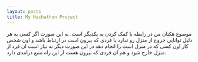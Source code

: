 ```yaml
---
layout: posts
title: My Hachathon Project
---
```



موضوع هکتان من در رابطه با کمک کردن به یکدیگر است. به این صورت اگر کسی به هر دلیل توانایی خروج از منزل رو ندارد با فردی که بیرون است در ارتباط باشد و اون شخص کار اون کسی که در منزل است را انجام دهد در این صورت دیگر نه نیاز است ان فرد از منزل خارج شود و هم ان فردی که بیرون هست از این راه منبع درامدی دارد.
